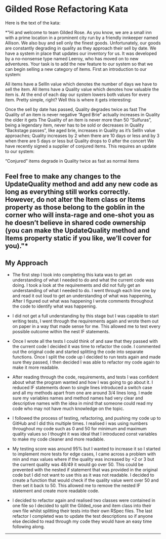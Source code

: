 # Gilded Rose Refactoring Kata

Here is the text of the kata:

*"Hi and welcome to team Gilded Rose. As you know, we are a small inn with a prime location in a prominent city run by a friendly innkeeper named Allison. We also buy and sell only the finest goods. Unfortunately, our goods are constantly degrading in quality as they approach their sell by date. We have a system in place that updates our inventory for us. It was developed by a no-nonsense type named Leeroy, who has moved on to new adventures. Your task is to add the new feature to our system so that we can begin selling a new category of items. First an introduction to our system:

All items have a SellIn value which denotes the number of days we have to sell the item. All items have a Quality value which denotes how valuable the item is. At the end of each day our system lowers both values for every item. Pretty simple, right? Well this is where it gets interesting:

Once the sell by date has passed, Quality degrades twice as fast
The Quality of an item is never negative
“Aged Brie” actually increases in Quality the older it gets
The Quality of an item is never more than 50
“Sulfuras”, being a legendary item, never has to be sold or decreases in Quality
“Backstage passes”, like aged brie, increases in Quality as it’s SellIn value approaches; Quality increases by 2 when there are 10 days or less and by 3 when there are 5 days or less but Quality drops to 0 after the concert
We have recently signed a supplier of conjured items. This requires an update to our system:

“Conjured” items degrade in Quality twice as fast as normal items

Feel free to make any changes to the UpdateQuality method and add any new code as long as everything still works correctly. However, do not alter the Item class or Items property as those belong to the goblin in the corner who will insta-rage and one-shot you as he doesn’t believe in shared code ownership (you can make the UpdateQuality method and Items property static if you like, we’ll cover for you)."*
---------------------
## My Approach 

* The first step I took into completing this kata was to get an understanding of what I needed to do and what the current code was doing. I took a look at the requirements and did not fully get an understanding of what I needed to do. I went through each line one by and read it out loud to get an understanding of what was happening, After I figured out what was happening I wrote comments throughout the code to identify what was happening. 

* I did not get a full understanding by this stage but I was capable to start writing tests, I went through the requirements again and wrote them out on paper in a way that made sense for me. This allowed me to test every possible outcome within the nest IF statements. 

* Once I wrote all the tests I could think of and saw that they passed with the current code I decided it was time to refactor the code. I commented out the original code and started splitting the code into separate functions. Once I split the code up I decided to run tests again and made sure they passed, I then decided I was able to refactor my code again to make it more readable. 

* After reading through the code, requirements, and tests I was confident about what the program wanted and how I was going to go about it. I reduced IF statements down to single lines introduced a switch case and all my methods apart from one are around 3/4 lines long. I made sure my variables names and method names had very clear and descriptive names with the idea in mind that someone could read my code who may not have much knowledge on the topic. 

* I followed the process of testing, refactoring, and pushing my code up to GitHub and I did this multiple times. I realised i was using numbers throughout my code such as 0 and 50 for minimum and maximum quality values so I thought it was ideal that I introduced const variables to make my code cleaner and more readable. 

* My testing score was around 95% but I wanted to increase it so I started to implement more tests for edge cases, I came across a problem with min and max values where if the quality was increased by +2 or 3 but the current quality was 48/49 it would go over 50. This could be prevented with the nested if statement that was provided in the original code but I did not want to use this as it was not readable. I decided to create a function that would check if the quality value went over 50 and then set it back to 50. This allowed me to remove the nested IF statement and create more readable code. 

* I decided to refactor again and realised two classes were contained in one file so I decided to split the Gilded_rose and item class into their own file whilst splitting their tests into their own RSpec files. The last refactor I completed was to update the test descriptions so if anyone else decided to read through my code they would have an easy time following along. 

---------------------
